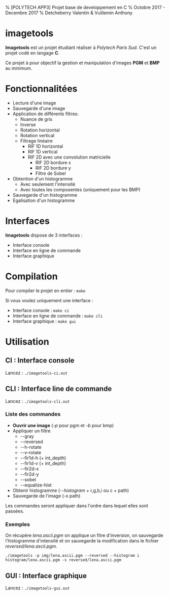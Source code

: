 % [POLYTECH APP3] Projet base de developpement en C
% Octobre 2017 - Decembre 2017
% Detcheberry Valentin & Vuillemin Anthony

# imagetools

**Imagetools** est un projet étudiant réaliser à *Polytech Paris Sud*. C'est un projet codé en langage **C**.

Ce projet à pour objectif la gestion et manipulation d'images **PGM** et **BMP** au minimum.

# Fonctionnalitées

* Lecture d'une image
* Sauvegarde d'une image
* Application de différents filtres:
    * Nuance de gris
    * Inverse
    * Rotation horizontal
    * Rotation vertical
    * Filtrage linéaire
        * RIF 1D horizontal
        * RIF 1D vertical
        * RIF 2D avec une convolution matricielle
            * RIF 2D bordure x
            * RIF 2D bordure y
            * Filtre de Sobel
* Obtention d'un histogramme
    * Avec seulement l'intensité
    * Avec toutes les composentes (uniquement pour les BMP)
* Sauvegarde d'un histogramme
* Egalisation d'un histogramme

# Interfaces

**Imagetools** dispose de 3 interfaces :

* Interface console
* Interface en ligne de commande
* Interface graphique

# Compilation

Pour compiler le projet en entier : `make`

Si vous voulez uniquement une interface : 

* Interface console : `make ci`
* Interface en ligne de commande : `make cli`
* Interface graphique : `make gui`

# Utilisation

## CI : Interface console

Lancez : `./imagetools-ci.out`

## CLI : Interface line de commande

Lancez : `./imagetools-cli.out`

### Liste des commandes

* **Ouvrir une image** (*-p* pour pgm et *-b* pour bmp)
* Appliquer un filtre
    * --gray
    * --reversed
    * --h-rotate
    * --v-rotate
    * --fir1d-h (+ int_depth)
    * --fir1d-v (+ int_depth)
    * --fir2d-x
    * --fir2d-y
    * --sobel
    * --equalize-hist
* Obtenir histogramme (*--histogram* + r,g,b,i ou c + path)
* Sauvegarde de l'image (*-s* path)

Les commandes seront appliquer dans l'ordre dans lequel elles sont passées.

### Exemples

On récupère *lena.ascii.pgm* on applique un fitre d'inversion, on sauvegarde l'histogramme d'intensité et on sauvegarde la modification dans le fichier *reversed/lena.ascii.pgm*.

`./imagetools -p img/lena.ascii.pgm --reversed --histogram i histogram/lena.ascii.pgm -s reversed/lena.ascii.pgm`


## GUI : Interface graphique

Lancez : `./imagetools-gui.out`